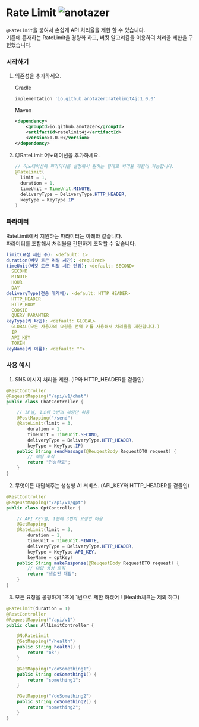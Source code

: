 # Rate Limit ![anotazer][anotazer-ratelimit]

```@RateLimit```을 붙여서 손쉽게 API 처리율을 제한 할 수 있습니다.  
기존에 존재하는 RateLimit을 경량화 하고, 버킷 알고리즘을 이용하여 처리율 제한을 구현했습니다.  

### 시작하기
1. 의존성을 추가하세요.
   
    Gradle
    ```gradle
    implementation 'io.github.anotazer:ratelimit4j:1.0.0'
    ```

    Maven
    ```xml
    <dependency>
        <groupId>io.github.anotazer</groupId>
        <artifactId>ratelimit4j</artifactId>
        <version>1.0.0</version>
    </dependency>
    ```
2. @RateLimit 어노테이션을 추가하세요.
    ```java
    // 어노테이션에 파라미터를 설정해서 원하는 형태로 처리율 제한이 가능합니다.
    @RateLimit(
      limit = 1,
      duration = 1,
      timeUnit = TimeUnit.MINUTE,
      deliveryType = DeliveryType.HTTP_HEADER,
      keyType = KeyType.IP
    ) 
    ```

### 파라미터  
RateLimit에서 지원하는 파라미터는 아래와 같습니다.  
파라미터를 조합해서 처리율을 간편하게 조작할 수 있습니다.  
```yml
limit(요청 제한 수): <default: 1>
duration(버킷 토큰 리필 시간): <required>
timeUnit(버킷 토큰 리필 시간 단위): <default: SECOND>
  SECOND
  MINUTE
  HOUR
  DAY
deliveryType(전송 매개체): <default: HTTP_HEADER>
  HTTP_HEADER
  HTTP_BODY
  COOKIE
  QUERY_PARAMTER
keyType(키 타입): <default: GLOBAL>
  GLOBAL(모든 사용자의 요청을 전역 키를 사용해서 처리율을 제한합니다.)
  IP
  API_KEY
  TOKEN
keyName(키 이름): <default: "">
```

### 사용 예시
1. SNS 메시지 처리율 제한. (IP와 HTTP_HEADER를 곁들인)
```java
@RestController
@ReqeustMapping("/api/v1/chat")
public class ChatController {

    // IP별, 1초에 3번의 채팅만 허용
    @PostMapping("/send")
    @RateLimit(limit = 3,
        duration = 1,
        timeUnit = TimeUnit.SECOND,
        deliveryType = DeliveryType.HTTP_HEADER,
        keyType = KeyType.IP)
    public String sendMessage(@ReuqestBody RequestDTO request) {
        // 채팅 로직
        return "전송완료";
    }
}
```

2. 무엇이든 대답해주는 생성형 AI 서비스. (API_KEY와 HTTP_HEADER를 곁들인)
```java
@RestController
@ReqeustMapping("/api/v1/gpt")
public class GptController {

    // API_KEY별, 1분에 3번의 요청만 허용
    @GetMapping
    @RateLimit(limit = 3,
        duration = 1,
        timeUnit = TimeUnit.MINUTE,
        deliveryType = DeliveryType.HTTP_HEADER,
        keyType = KeyType.API_KEY,
        keyName = gptKey)
    public String makeResponse(@ReuqestBody RequestDTO request) {
        // 대답 생성 로직
        return "생성된 대답";
    }
}
```
3. 모든 요청을 공평하게 1초에 1번으로 제한 하겠어 ! (Health체크는 제외 하고)
```java
@RateLimit(duration = 1)
@RestController
@RequestMapping("/api/v1")
public class AllLimitController {

    @NoRateLimit
    @GetMapping("/health")
    public String health() {
        return "ok";
    }

    @GetMapping("/doSomething1")
    public String doSomething1() {
        return "something1";
    }

    @GetMapping("/doSomething2")
    public String doSomething2() {
        return "something2";
    }
}
```




[anotazer-ratelimit]: https://img.shields.io/badge/anotazer-ratelimit-blue
